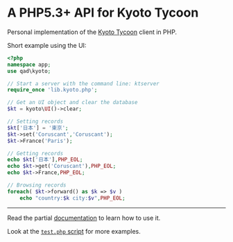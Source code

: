 A PHP5.3+ API for Kyoto Tycoon
==============================

Personal implementation of the [Kyoto Tycoon](http://fallabs.com/kyototycoon/) client in PHP.

Short example using the UI:

```php
<?php
namespace app;
use qad\kyoto;

// Start a server with the command line: ktserver
require_once 'lib.kyoto.php';

// Get an UI object and clear the database
$kt = kyoto\UI()->clear;

// Setting records
$kt['日本'] = '東京';
$kt->set('Coruscant','Coruscant');
$kt->France('Paris');

// Getting records
echo $kt['日本'],PHP_EOL;
echo $kt->get('Coruscant'),PHP_EOL;
echo $kt->France,PHP_EOL;

// Browsing records
foreach( $kt->forward() as $k => $v )
	echo "country:$k city:$v",PHP_EOL;
```

----

Read the partial [documentation](./wiki) to learn how to use it.

Look at the [`test.php` script](./blob/master/test.php) for more examples.

